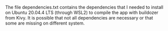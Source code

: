 The file dependencies.txt contains the dependencies that I needed to install
on Ubuntu 20.04.4 LTS (through WSL2) to compile the app with buildozer from Kivy.
It is possible that not all dependencies are necessary or that some are missing
on different system.
